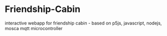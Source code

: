 # Friendship-Cabin
interactive webapp for friendship cabin - based on p5js, javascript, nodejs, mosca mqtt microcontroller

